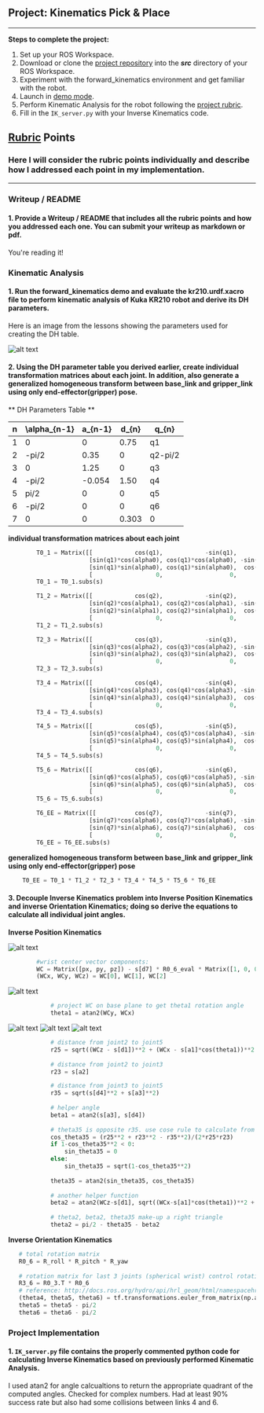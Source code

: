 ## Project: Kinematics Pick & Place

---


**Steps to complete the project:**  


1. Set up your ROS Workspace.
2. Download or clone the [project repository](https://github.com/udacity/RoboND-Kinematics-Project) into the ***src*** directory of your ROS Workspace.  
3. Experiment with the forward_kinematics environment and get familiar with the robot.
4. Launch in [demo mode](https://classroom.udacity.com/nanodegrees/nd209/parts/7b2fd2d7-e181-401e-977a-6158c77bf816/modules/8855de3f-2897-46c3-a805-628b5ecf045b/lessons/91d017b1-4493-4522-ad52-04a74a01094c/concepts/ae64bb91-e8c4-44c9-adbe-798e8f688193).
5. Perform Kinematic Analysis for the robot following the [project rubric](https://review.udacity.com/#!/rubrics/972/view).
6. Fill in the `IK_server.py` with your Inverse Kinematics code. 


[//]: # (Image References)

[image1]: ./misc_images/Kuka_config.png
[image2]: ./misc_images/Sperical_Wrist_Location.png
[image3]: ./misc_images/theta1.png
[image4]: ./misc_images/beta1.png
[image5]: ./misc_images/theta2.png
[image6]: ./misc_images/theta3.png


## [Rubric](https://review.udacity.com/#!/rubrics/972/view) Points
### Here I will consider the rubric points individually and describe how I addressed each point in my implementation.  

---
### Writeup / README

#### 1. Provide a Writeup / README that includes all the rubric points and how you addressed each one.  You can submit your writeup as markdown or pdf.  

You're reading it!

### Kinematic Analysis
#### 1. Run the forward_kinematics demo and evaluate the kr210.urdf.xacro file to perform kinematic analysis of Kuka KR210 robot and derive its DH parameters.

Here is an image from the lessons showing the parameters used for creating the DH table.

![alt text][image1]

#### 2. Using the DH parameter table you derived earlier, create individual transformation matrices about each joint. In addition, also generate a generalized homogeneous transform between base_link and gripper_link using only end-effector(gripper) pose.

** DH Parameters Table **

n | \alpha_{n-1} | a_{n-1} | d_{n} | q_{n}
--- | --- | --- | --- | --- 
1 | 0 | 0 | 0.75 | q1
2 | -pi/2 | 0.35 | 0 | q2-pi/2
3 | 0 | 1.25 | 0 | q3
4 |  -pi/2 | -0.054 | 1.50 | q4
5 | pi/2 | 0 | 0 | q5
6 | -pi/2 | 0 | 0 | q6
7 | 0 | 0 | 0.303 | 0



**individual transformation matrices about each joint**

```python
        T0_1 = Matrix([[            cos(q1),            -sin(q1),            0,              a0],
                       [sin(q1)*cos(alpha0), cos(q1)*cos(alpha0), -sin(alpha0), -sin(alpha0)*d1],
                       [sin(q1)*sin(alpha0), cos(q1)*sin(alpha0),  cos(alpha0),  cos(alpha0)*d1],
                       [                  0,                   0,            0,               1]])
        T0_1 = T0_1.subs(s)

        T1_2 = Matrix([[            cos(q2),            -sin(q2),            0,              a1],
                       [sin(q2)*cos(alpha1), cos(q2)*cos(alpha1), -sin(alpha1), -sin(alpha1)*d2],
                       [sin(q2)*sin(alpha1), cos(q2)*sin(alpha1),  cos(alpha1),  cos(alpha1)*d2],
                       [                  0,                   0,            0,               1]])
        T1_2 = T1_2.subs(s)

        T2_3 = Matrix([[            cos(q3),            -sin(q3),            0,              a2],
                       [sin(q3)*cos(alpha2), cos(q3)*cos(alpha2), -sin(alpha2), -sin(alpha2)*d3],
                       [sin(q3)*sin(alpha2), cos(q3)*sin(alpha2),  cos(alpha2),  cos(alpha2)*d3],
                       [                  0,                   0,            0,               1]])
        T2_3 = T2_3.subs(s)

        T3_4 = Matrix([[            cos(q4),            -sin(q4),            0,              a3],
                       [sin(q4)*cos(alpha3), cos(q4)*cos(alpha3), -sin(alpha3), -sin(alpha3)*d4],
                       [sin(q4)*sin(alpha3), cos(q4)*sin(alpha3),  cos(alpha3),  cos(alpha3)*d4],
                       [                  0,                   0,            0,               1]])
        T3_4 = T3_4.subs(s)

        T4_5 = Matrix([[            cos(q5),            -sin(q5),            0,              a4],
                       [sin(q5)*cos(alpha4), cos(q5)*cos(alpha4), -sin(alpha4), -sin(alpha4)*d5],
                       [sin(q5)*sin(alpha4), cos(q5)*sin(alpha4),  cos(alpha4),  cos(alpha4)*d5],
                       [                  0,                   0,            0,               1]])
        T4_5 = T4_5.subs(s) 

        T5_6 = Matrix([[            cos(q6),            -sin(q6),            0,              a5],
                       [sin(q6)*cos(alpha5), cos(q6)*cos(alpha5), -sin(alpha5), -sin(alpha5)*d6],
                       [sin(q6)*sin(alpha5), cos(q6)*sin(alpha5),  cos(alpha5),  cos(alpha5)*d6],
                       [                  0,                   0,            0,               1]])
        T5_6 = T5_6.subs(s) 

        T6_EE = Matrix([[           cos(q7),            -sin(q7),            0,              a6],
                       [sin(q7)*cos(alpha6), cos(q7)*cos(alpha6), -sin(alpha6), -sin(alpha6)*d7],
                       [sin(q7)*sin(alpha6), cos(q7)*sin(alpha6),  cos(alpha6),  cos(alpha6)*d7],
                       [                  0,                   0,            0,               1]])
        T6_EE = T6_EE.subs(s)

```

**generalized homogeneous transform between base_link and gripper_link using only end-effector(gripper) pose**

```python
	T0_EE = T0_1 * T1_2 * T2_3 * T3_4 * T4_5 * T5_6 * T6_EE
```

#### 3. Decouple Inverse Kinematics problem into Inverse Position Kinematics and inverse Orientation Kinematics; doing so derive the equations to calculate all individual joint angles.


**Inverse Position Kinematics**


![alt text][image2]

```python
        #wrist center vector components:
        WC = Matrix([px, py, pz]) - s[d7] * R0_6_eval * Matrix([1, 0, 0])
        (WCx, WCy, WCz) = WC[0], WC[1], WC[2]
```


![alt text][image3]

```python
            # project WC on base plane to get theta1 rotation angle
            theta1 = atan2(WCy, WCx)
```

![alt text][image4] ![alt text][image5] ![alt text][image6]

```python
            # distance from joint2 to joint5
            r25 = sqrt((WCz - s[d1])**2 + (WCx - s[a1]*cos(theta1))**2 + (WCy - s[a1]*sin(theta1))**2)
            
            # distance from joint2 to joint3
            r23 = s[a2]

            # distance from joint3 to joint5
            r35 = sqrt(s[d4]**2 + s[a3]**2)
            
            # helper angle 
            beta1 = atan2(s[a3], s[d4])
            
            # theta35 is opposite r35. use cose rule to calculate from r23,r25,r35
            cos_theta35 = (r25**2 + r23**2 - r35**2)/(2*r25*r23)
            if 1-cos_theta35**2 < 0:
                sin_theta35 = 0
            else:
                sin_theta35 = sqrt(1-cos_theta35**2)
                
            theta35 = atan2(sin_theta35, cos_theta35)          
            
            # another helper function
            beta2 = atan2(WCz-s[d1], sqrt((WCx-s[a1]*cos(theta1))**2 + (WCy-s[a1]*sin(theta1))**2))
            
            # theta2, beta2, theta35 make-up a right triangle
            theta2 = pi/2 - theta35 - beta2
```


**Inverse Orientation Kinematics**

```python
   # total rotation matrix
   R0_6 = R_roll * R_pitch * R_yaw 
        
   # rotation matrix for last 3 joints (spherical wrist) control rotation of EE
   R3_6 = R0_3.T * R0_6
   # reference: http://docs.ros.org/hydro/api/hrl_geom/html/namespacehrl__geom_1_1transformations.html#a8ca9b0bdcd7c401ef619c1a644b3203f
   (theta4, theta5, theta6) = tf.transformations.euler_from_matrix(np.array(R3_6_eval).astype(np.float64), axes = 'ryzx')
   theta5 = theta5 - pi/2
   theta6 = theta6 - pi/2
```




### Project Implementation

#### 1. `IK_server.py` file contains the properly commented python code for calculating Inverse Kinematics based on previously performed Kinematic Analysis.  


I used atan2 for angle calcualtions to return the appropriate quadrant of the computed angles. Checked for complex numbers. Had at least 90% success rate but also had some collisions between links 4 and 6. 

 




